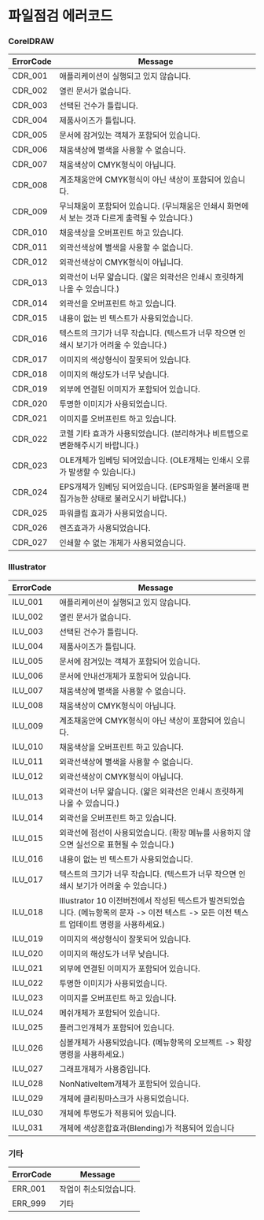 # 파일점검 에러코드

### CorelDRAW

| ErrorCode	| Message																																|
| --------- | --------------------------------------------------------------------------------------------------------------------------------------|
| CDR_001	| 애플리케이션이 실행되고 있지 않습니다.																									|
| CDR_002	| 열린 문서가 없습니다.																													|
| CDR_003	| 선택된 건수가 틀립니다.																													|
| CDR_004	| 제품사이즈가 틀립니다.																													|
| CDR_005	| 문서에 잠겨있는 객체가 포함되어 있습니다.																									|
| CDR_006	| 채움색상에 별색을 사용할 수 없습니다.																									|
| CDR_007	| 채움색상이 CMYK형식이 아닙니다.																											|
| CDR_008	| 계조채움안에 CMYK형식이 아닌 색상이 포함되어 있습니다.																					|
| CDR_009	| 무늬채움이 포함되어 있습니다. (무늬채움은 인쇄시 화면에서 보는 것과 다르게 출력될 수 있습니다.)												|
| CDR_010	| 채움색상을 오버프린트 하고 있습니다.																										|
| CDR_011	| 외곽선색상에 별색을 사용할 수 없습니다.																									|
| CDR_012	| 외곽선색상이 CMYK형식이 아닙니다.																										|
| CDR_013	| 외곽선이 너무 얇습니다. (얇은 외곽선은 인쇄시 흐릿하게 나올 수 있습니다.)																	|
| CDR_014	| 외곽선을 오버프린트 하고 있습니다.																										|
| CDR_015	| 내용이 없는 빈 텍스트가 사용되었습니다.																									|
| CDR_016	| 텍스트의 크기가 너무 작습니다. (텍스트가 너무 작으면 인쇄시 보기가 어려울 수 있습니다.)													 	|
| CDR_017	| 이미지의 색상형식이 잘못되어 있습니다.																									|
| CDR_018	| 이미지의 해상도가 너무 낮습니다.																											|
| CDR_019	| 외부에 연결된 이미지가 포함되어 있습니다.																									|
| CDR_020	| 투명한 이미지가 사용되었습니다.																											|
| CDR_021	| 이미지를 오버프린트 하고 있습니다.																										|
| CDR_022	| 코렐 기타 효과가 사용되었습니다. (분리하거나 비트맵으로 변환해주시기 바랍니다.)															 	|
| CDR_023	| OLE개체가 임베딩 되어있습니다. (OLE개체는 인쇄시 오류가 발생할 수 있습니다.)																|
| CDR_024	| EPS개체가 임베딩 되어있습니다. (EPS파일을 불러올때 편집가능한 상태로 불러오시기 바랍니다.)													|
| CDR_025	| 파워클립 효과가 사용되었습니다.																											|
| CDR_026	| 렌즈효과가 사용되었습니다.																												|
| CDR_027	| 인쇄할 수 없는 개체가 사용되었습니다.																									|

### Illustrator

| ErrorCode | Message																																|
| --------- |---------------------------------------------------------------------------------------------------------------------------------------|
| ILU_001	| 애플리케이션이 실행되고 있지 않습니다.																									|
| ILU_002	| 열린 문서가 없습니다.																													|
| ILU_003	| 선택된 건수가 틀립니다.																													|
| ILU_004	| 제품사이즈가 틀립니다.																													|
| ILU_005	| 문서에 잠겨있는 객체가 포함되어 있습니다.																									|
| ILU_006	| 문서에 안내선개체가 포함되어 있습니다.																									|
| ILU_007	| 채움색상에 별색을 사용할 수 없습니다.																									|
| ILU_008	| 채움색상이 CMYK형식이 아닙니다.																											|
| ILU_009	| 계조채움안에 CMYK형식이 아닌 색상이 포함되어 있습니다.																					|
| ILU_010	| 채움색상을 오버프린트 하고 있습니다.																										|
| ILU_011	| 외곽선색상에 별색을 사용할 수 없습니다.																									|
| ILU_012	| 외곽선색상이 CMYK형식이 아닙니다.																										|
| ILU_013	| 외곽선이 너무 얇습니다. (얇은 외곽선은 인쇄시 흐릿하게 나올 수 있습니다.)																	|
| ILU_014	| 외곽선을 오버프린트 하고 있습니다.																										|
| ILU_015	| 외곽선에 점선이 사용되었습니다. (확장 메뉴를 사용하지 않으면 실선으로 표현될 수 있습니다.)													|
| ILU_016	| 내용이 없는 빈 텍스트가 사용되었습니다.																									|
| ILU_017	| 텍스트의 크기가 너무 작습니다. (텍스트가 너무 작으면 인쇄시 보기가 어려울 수 있습니다.)													 	|
| ILU_018	| Illustrator 10 이전버전에서 작성된 텍스트가 발견되었습니다. (메뉴항목의 문자 -> 이전 텍스트 -> 모든 이전 텍스트 업데이트 명령을 사용하세요.)	|
| ILU_019	| 이미지의 색상형식이 잘못되어 있습니다.																									|
| ILU_020	| 이미지의 해상도가 너무 낮습니다.																											|
| ILU_021	| 외부에 연결된 이미지가 포함되어 있습니다.																									|
| ILU_022	| 투명한 이미지가 사용되었습니다.																											|
| ILU_023	| 이미지를 오버프린트 하고 있습니다.																										|
| ILU_024	| 메쉬개체가 포함되어 있습니다.																											|
| ILU_025	| 플러그인개체가 포함되어 있습니다.																										|
| ILU_026	| 심볼개체가 사용되었습니다. (메뉴항목의 오브젝트 -> 확장 명령을 사용하세요.)															 		|
| ILU_027	| 그래프개체가 사용중입니다.																												|
| ILU_028	| NonNativeItem개체가 포함되어 있습니다.																									|
| ILU_029	| 개체에 클리핑마스크가 사용되었습니다.																								 		|
| ILU_030	| 개체에 투명도가 적용되어 있습니다.																										|
| ILU_031	| 개체에 색상혼합효과(Blending)가 적용되어 있습니다																					 		|

### 기타

| ErrorCode	| Message																																|
| --------- | --------------------------------------------------------------------------------------------------------------------------------------|
| ERR_001	| 작업이 취소되었습니다.																													|
| ERR_999	| 기타																																	|